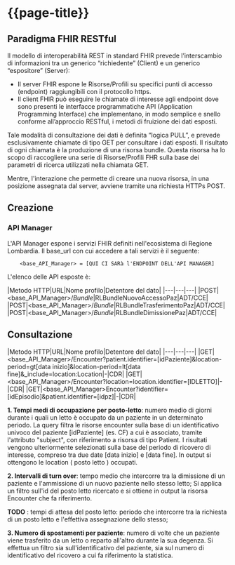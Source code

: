 # {{page-title}}

## Paradigma FHIR RESTful
Il modello di interoperabilità REST in standard FHIR prevede l’interscambio di informazioni tra un generico “richiedente” (Client) e un generico “espositore” (Server): 

- Il server FHIR espone le Risorse/Profili su specifici punti di accesso (endpoint) raggiungibili con il protocollo https. 
- Il client FHIR può eseguire le chiamate di interesse agli endpoint dove sono presenti le interfacce programmatiche API (Application Programming Interface) che implementano, in modo semplice e snello conforme all’approccio RESTful, i metodi di fruizione dei dati esposti. 

Tale modalità di consultazione dei dati è definita “logica PULL”, e prevede esclusivamente chiamate di tipo GET per consultare i dati esposti. Il risultato di ogni chiamata è la produzione di una risorsa bundle. Questa risorsa ha lo scopo di raccogliere una serie di Risorse/Profili FHR sulla base dei parametri di ricerca utilizzati nella chiamata GET. 

Mentre, l'interazione che permette di creare una nuova risorsa, in una posizione assegnata dal server, avviene tramite una richiesta HTTPs POST.

## Creazione
### API Manager
L'API Manager espone i servizi FHIR definiti nell'ecosistema di Regione Lombardia. Il base_url con cui accedere a tali servizi è il seguente:
 
        <base_API_Manager> = [QUI CI SARà l'ENDPOINT DELL'API MANAGER]
  

L'elenco delle API esposte è:

|Metodo HTTP|URL|Nome profilo|Detentore del dato|
|---|---|---|
|POST|<base_API_Manager>/_Bundle_|RLBundleNuovoAccessoPaz|ADT/CCE|
|POST|<base_API_Manager>/_Bundle_|RLBundleTrasferimentoPaz|ADT/CCE|
|POST|<base_API_Manager>/_Bundle_|RLBundleDimissionePaz|ADT/CCE|

## Consultazione


|Metodo HTTP|URL|Nome profilo|Detentore del dato|
|---|---|---|
|GET|<base_API_Manager>/Encounter?patient.identifier=[idPaziente]&location-period=gt[data inizio]&location-period=lt[data fine]&_include=location:Location|-|CDR|
|GET|<base_API_Manager>/Encounter?location=location.identifier=[IDLETTO]|-|CDR|
|GET|<base_API_Manager>Encounter?identifier=[idEpisodio]&patient.identifier=[idpz]|-|CDR|


**1. Tempi medi di occupazione per posto-letto**: numero medio di giorni durante i quali un letto è occupato da un paziente in un determinato periodo.
La query filtra le risorse encounter sulla base di un identificativo univoco del paziente [idPaziente] (es. CF) a cui è associato, tramite l'attributo "subject", con riferimento a risorsa di tipo Patient. I risultati vengono ulteriormente selezionati sulla base del periodo di ricovero di interesse, compreso tra due date [data inizio] e [data fine]. In output si ottengono le location ( posto letto ) occupati.

**2. Intervalli di turn over**: tempo medio che intercorre tra la dimissione di un paziente e l'ammissione di un nuovo paziente nello stesso letto;
Si applica un filtro sull'id del posto letto ricercato e si ottiene in output la risorsa Encounter che fa riferimento.

**TODO** : tempi di attesa del posto letto: periodo che intercorre tra la richiesta di un posto letto e l'effettiva assegnazione dello stesso; 

**3. Numero di spostamenti per paziente**: numero di volte che un paziente viene trasferito da un letto o reparto all'altro durante la sua degenza. Si effettua un filtro sia sull'identificativo del paziente, sia sul numero di identificativo del ricovero a cui fa riferimento la statistica.
